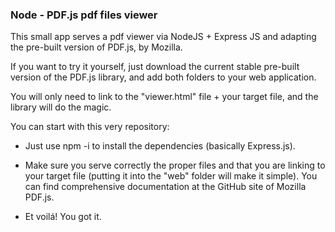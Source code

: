 ### Node - PDF.js pdf files viewer ###

This small app serves a pdf viewer via NodeJS + Express JS and adapting the pre-built version of PDF.js, by Mozilla.

If you want to try it yourself, just download the current stable pre-built version of the PDF.js library, and add both folders to your web application.

You will only need to link to the "viewer.html" file + your target file, and the library will do the magic.

You can start with this very repository:

- Just use npm -i to install the dependencies (basically Express.js).

- Make sure you serve correctly the proper files and that you are linking to your target file (putting it into the "web" folder will make it simple). You can find comprehensive documentation at the GitHub site of Mozilla PDF.js.

- Et voilá! You got it. 
